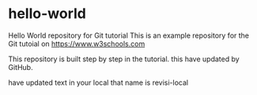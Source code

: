 # hello-world
Hello World repository for Git tutorial
This is an example repository for the Git tutoial on https://www.w3schools.com

This repository is built step by step in the tutorial.
this have updated by GitHub.

have updated text in your local that name is revisi-local